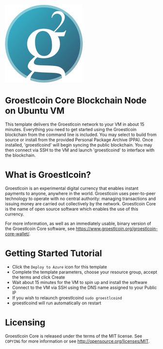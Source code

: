 ![Groestlcoin-Azure](https://raw.githubusercontent.com/Azure/azure-quickstart-templates/master/blockchain/images/groestlcoin.png)

# Groestlcoin Core Blockchain Node on Ubuntu VM

This template delivers the Groestlcoin network to your VM in about 15 minutes. Everything you need to get started using the Groestlcoin blockchain from the command line is included. You may select to build from source or install from the provided Personal Package Archive (PPA). Once installed, 'groestlcoind' will begin syncing the public blockchain. You may then connect via SSH to the VM and launch 'groestlcoind' to interface with the blockchain.

# What is Groestlcoin?

Groestlcoin is an experimental digital currency that enables instant payments to
anyone, anywhere in the world. Groestlcoin uses peer-to-peer technology to operate
with no central authority: managing transactions and issuing money are carried
out collectively by the network. Groestlcoin Core is the name of open source
software which enables the use of this currency.

For more information, as well as an immediately usable, binary version of
the Groestlcoin Core software, see https://www.groestlcoin.org/groestlcoin-core-wallet/.


# Getting Started Tutorial

* Click the `Deploy to Azure` icon for this template
* Complete the template parameters, choose your resource group, accept the terms and click Create
* Wait about 15 minutes for the VM to spin up and install the software
* Connect to the VM via SSH using the DNS name assigned to your Public IP
* If you wish to relaunch groestlcoind `sudo groestlcoind`
* groestlcoind will run automatically on restart

# Licensing

Groestlcoin Core is released under the terms of the MIT license. See `COPYING` for more information or see http://opensource.org/licenses/MIT.
